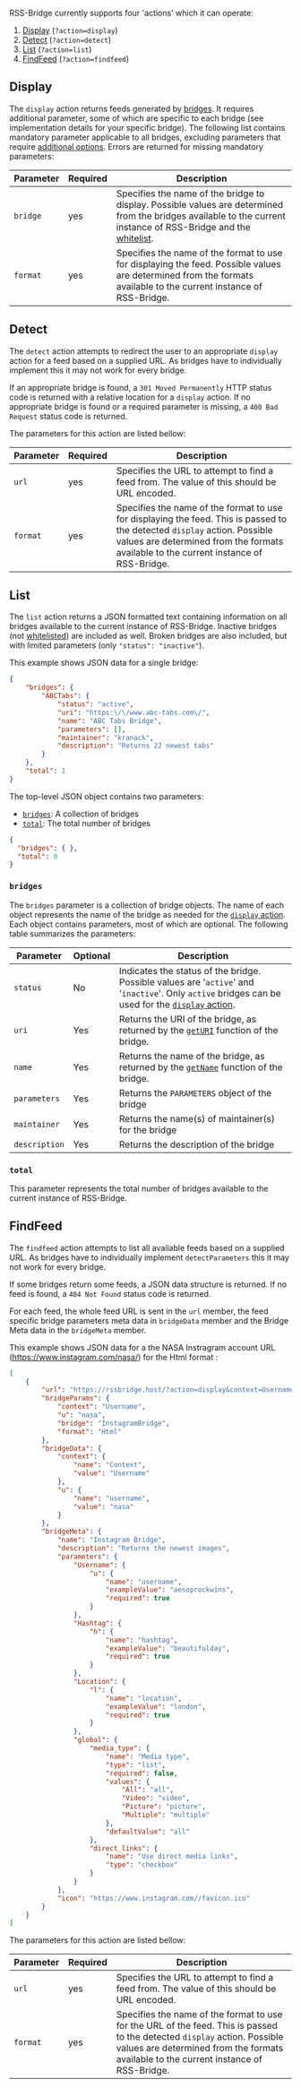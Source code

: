 RSS-Bridge currently supports four 'actions' which it can operate:

1) [Display](#display) (`?action=display`)
2) [Detect](#detect) (`?action=detect`)
3) [List](#list) (`?action=list`)
3) [FindFeed](#findfeed) (`?action=findfeed`)

## Display

The `display` action returns feeds generated by [bridges](../05_Bridge_API/index.md). It requires additional parameter, some of which are specific to each bridge (see implementation details for your specific bridge). The following list contains mandatory parameter applicable to all bridges, excluding parameters that require [additional options](../03_For_Hosts/08_Custom_Configuration.md). Errors are returned for missing mandatory parameters:

Parameter | Required | Description
----------|----------|------------
`bridge`  | yes      | Specifies the name of the bridge to display. Possible values are determined from the bridges available to the current instance of RSS-Bridge and the [whitelist](../03_For_Hosts/05_Whitelisting.md).
`format`  | yes      | Specifies the name of the format to use for displaying the feed. Possible values are determined from the formats available to the current instance of RSS-Bridge.

## Detect

The `detect` action attempts to redirect the user to an appropriate `display` action for a feed based on a supplied URL. As bridges have to individually implement this it may not work for every bridge.

If an appropriate bridge is found, a `301 Moved Permanently` HTTP status code is returned with a relative location for a `display` action. If no appropriate bridge is found or a required parameter is missing, a `400 Bad Request` status code is returned.

The parameters for this action are listed bellow:

Parameter | Required | Description
----------|----------|------------
`url`     | yes      | Specifies the URL to attempt to find a feed from. The value of this should be URL encoded.
`format`  | yes      | Specifies the name of the format to use for displaying the feed. This is passed to the detected `display` action. Possible values are determined from the formats available to the current instance of RSS-Bridge.

## List

The `list` action returns a JSON formatted text containing information on all bridges available to the current instance of RSS-Bridge. Inactive bridges (not [whitelisted](../03_For_Hosts/05_Whitelisting.md)) are included as well. Broken bridges are also included, but with limited parameters (only `"status": "inactive"`).

This example shows JSON data for a single bridge:

```JSON
{
    "bridges": {
        "ABCTabs": {
            "status": "active",
            "uri": "https:\/\/www.abc-tabs.com\/",
            "name": "ABC Tabs Bridge",
            "parameters": [],
            "maintainer": "kranack",
            "description": "Returns 22 newest tabs"
        }
    },
    "total": 1
}
```

The top-level JSON object contains two parameters:

* [`bridges`](#bridges): A collection of bridges
* [`total`](#total): The total number of bridges

```JSON
{
  "bridges": { },
  "total": 0
}
```

### `bridges`

The `bridges` parameter is a collection of bridge objects. The name of each object represents the name of the bridge as needed for the [`display` action](#display). Each object contains parameters, most of which are optional. The following table summarizes the parameters:

Parameter     | Optional | Description
--------------|----------|------------
`status`      | No       | Indicates the status of the bridge. Possible values are '`active`' and '`inactive`'. Only `active` bridges can be used for the [`display` action](#display).
`uri`         | Yes      | Returns the URI of the bridge, as returned by the [`getURI`](../05_Bridge_API/02_BridgeAbstract.md#geturi) function of the bridge.
`name`        | Yes      | Returns the name of the bridge, as returned by the [`getName`](../05_Bridge_API/02_BridgeAbstract.md#getname) function of the bridge.
`parameters`  | Yes      | Returns the `PARAMETERS` object of the bridge
`maintainer`  | Yes      | Returns the name(s) of maintainer(s) for the bridge
`description` | Yes      | Returns the description of the bridge

### `total`

This parameter represents the total number of bridges available to the current instance of RSS-Bridge.

## FindFeed

The `findfeed` action attempts to list all available feeds based on a supplied URL. As bridges have to individually implement `detectParameters` this it may not work for every bridge.

If some bridges return some feeds, a JSON data structure is returned. If no feed is found, a `404 Not Found` status code is returned.

For each feed, the whole feed URL is sent in the `url` member, the feed specific bridge parameters meta data in `bridgeData` member and the Bridge Meta data in the `bridgeMeta` member.

This example shows JSON data for a the NASA Instragram account URL (https://www.instagram.com/nasa/) for the Html format :

```JSON
[
    {
        "url": "https://rssbridge.host/?action=display&context=Username&u=nasa&bridge=InstagramBridge&format=Html",
        "bridgeParams": {
            "context": "Username",
            "u": "nasa",
            "bridge": "InstagramBridge",
            "format": "Html"
        },
        "bridgeData": {
            "context": {
                "name": "Context",
                "value": "Username"
            },
            "u": {
                "name": "username",
                "value": "nasa"
            }
        },
        "bridgeMeta": {
            "name": "Instagram Bridge",
            "description": "Returns the newest images",
            "parameters": {
                "Username": {
                    "u": {
                        "name": "username",
                        "exampleValue": "aesoprockwins",
                        "required": true
                    }
                },
                "Hashtag": {
                    "h": {
                        "name": "hashtag",
                        "exampleValue": "beautifulday",
                        "required": true
                    }
                },
                "Location": {
                    "l": {
                        "name": "location",
                        "exampleValue": "london",
                        "required": true
                    }
                },
                "global": {
                    "media_type": {
                        "name": "Media type",
                        "type": "list",
                        "required": false,
                        "values": {
                            "All": "all",
                            "Video": "video",
                            "Picture": "picture",
                            "Multiple": "multiple"
                        },
                        "defaultValue": "all"
                    },
                    "direct_links": {
                        "name": "Use direct media links",
                        "type": "checkbox"
                    }
                }
            },
            "icon": "https://www.instagram.com//favicon.ico"
        }
    }
]
```

The parameters for this action are listed bellow:

Parameter | Required | Description
----------|----------|------------
`url`     | yes      | Specifies the URL to attempt to find a feed from. The value of this should be URL encoded.
`format`  | yes      | Specifies the name of the format to use for the URL of the feed. This is passed to the detected `display` action. Possible values are determined from the formats available to the current instance of RSS-Bridge.
